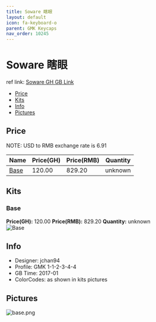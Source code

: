 ```yaml
---
title: Soware 瞎眼
layout: default
icon: fa-keyboard-o
parent: GMK Keycaps
nav_order: 10245
---
```


# Soware 瞎眼

ref link: [Soware GH GB Link](https://geekhack.org/index.php?topic=87095.0)

* [Price](#price)
* [Kits](#kits)
* [Info](#info)
* [Pictures](#pictures)


## Price  
NOTE: USD to RMB exchange rate is 6.91

| Name          | Price(GH)    |  Price(RMB) | Quantity |
| ------------- | ------------ |  ---------- | -------- |
|[Base](#base)|120.00|829.20|unknown|


## Kits
### Base
**Price(GH):** 120.00    **Price(RMB):** 829.20    **Quantity:** unknown  
<img src="{{ 'assets/images/gmk-keycaps/soware/kits_pics/base.png' | relative_url }}" alt="Base" class="image featured">


## Info
* Designer: jchan94
* Profile: GMK 1-1-2-3-4-4
* GB Time: 2017-01
* ColorCodes: as shown in kits pictures 


## Pictures
<img src="{{ 'assets/images/gmk-keycaps/soware/rendering_pics/base.png' | relative_url }}" alt="base.png" class="image featured">
